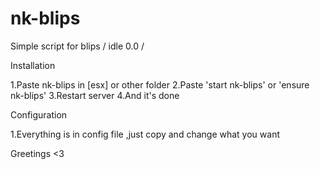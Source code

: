 # nk-blips
Simple script for blips / idle 0.0 /

Installation

1.Paste nk-blips in [esx] or other folder
2.Paste 'start nk-blips' or 'ensure nk-blips'
3.Restart server
4.And it's done

Configuration

1.Everything is in config file ,just copy and change what you want

Greetings <3
